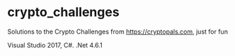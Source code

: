 # crypto_challenges
Solutions to the Crypto Challenges from https://cryptopals.com, just for fun

Visual Studio 2017, C#. .Net 4.6.1
